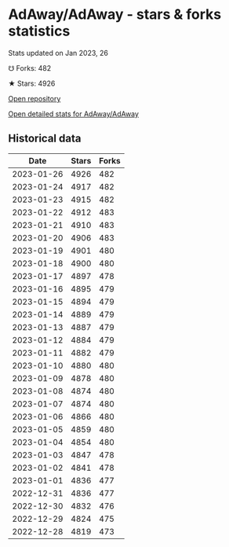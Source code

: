 # AdAway/AdAway - stars & forks statistics

Stats updated on Jan 2023, 26

☋ Forks: 482

★ Stars: 4926

[Open repository](https://github.com/AdAway/AdAway)

[Open detailed stats for AdAway/AdAway](https://reviewgithub.com/rep/AdAway/AdAway)

## Historical data
| Date | Stars | Forks |
|------|-------|-------|
| 2023-01-26 | 4926 | 482 | 
| 2023-01-24 | 4917 | 482 | 
| 2023-01-23 | 4915 | 482 | 
| 2023-01-22 | 4912 | 483 | 
| 2023-01-21 | 4910 | 483 | 
| 2023-01-20 | 4906 | 483 | 
| 2023-01-19 | 4901 | 480 | 
| 2023-01-18 | 4900 | 480 | 
| 2023-01-17 | 4897 | 478 | 
| 2023-01-16 | 4895 | 479 | 
| 2023-01-15 | 4894 | 479 | 
| 2023-01-14 | 4889 | 479 | 
| 2023-01-13 | 4887 | 479 | 
| 2023-01-12 | 4884 | 479 | 
| 2023-01-11 | 4882 | 479 | 
| 2023-01-10 | 4880 | 480 | 
| 2023-01-09 | 4878 | 480 | 
| 2023-01-08 | 4874 | 480 | 
| 2023-01-07 | 4874 | 480 | 
| 2023-01-06 | 4866 | 480 | 
| 2023-01-05 | 4859 | 480 | 
| 2023-01-04 | 4854 | 480 | 
| 2023-01-03 | 4847 | 478 | 
| 2023-01-02 | 4841 | 478 | 
| 2023-01-01 | 4836 | 477 | 
| 2022-12-31 | 4836 | 477 | 
| 2022-12-30 | 4832 | 476 | 
| 2022-12-29 | 4824 | 475 | 
| 2022-12-28 | 4819 | 473 | 

